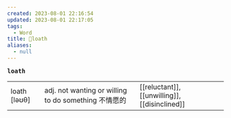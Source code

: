```yaml
---
created: 2023-08-01 22:16:54
updated: 2023-08-01 22:17:05
tags:
  - Word
title: 📖loath
aliases:
  - null
---
```


<pre><strong>loath</strong></pre>
|   |   |   |
|---|---|---|
|loath [ləʊθ]|adj. not wanting or willing to do something 不情愿的|[[reluctant]], [[unwilling]], [[disinclined]]|